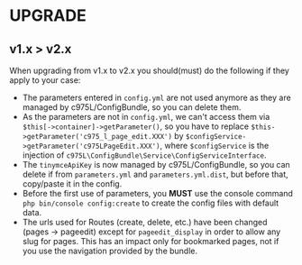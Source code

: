 # UPGRADE

## v1.x > v2.x

When upgrading from v1.x to v2.x you should(must) do the following if they apply to your case:

- The parameters entered in `config.yml` are not used anymore as they are managed by c975L/ConfigBundle, so you can delete them.
- As the parameters are not in `config.yml`, we can't access them via `$this[->container]->getParameter()`, so you have to replace `$this->getParameter('c975_l_page_edit.XXX')` by `$configService->getParameter('c975LPageEdit.XXX')`, where `$configService` is the injection of `c975L\ConfigBundle\Service\ConfigServiceInterface`.
- The `tinymceApiKey` is now managed by c975L/ConfigBundle, so you can delete if from `parameters.yml` and `parameters.yml.dist`, but before that, copy/paste it in the config.
- Before the first use of parameters, you **MUST** use the console command `php bin/console config:create` to create the config files with default data.
- The urls used for Routes (create, delete, etc.) have been changed (pages -> pageedit) except for `pageedit_display` in order to allow any slug for pages. This has an impact only for bookmarked pages, not if you use the navigation provided by the bundle.

